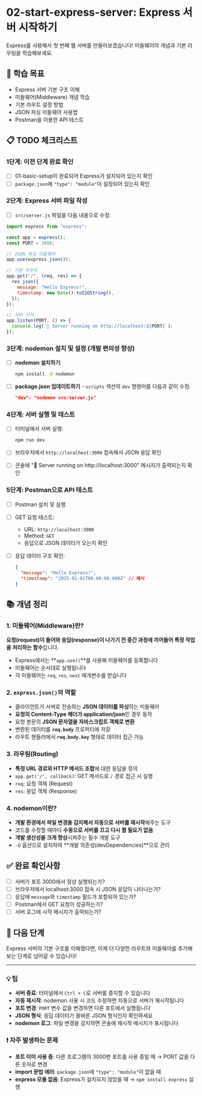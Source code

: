 # 02-start-express-server: Express 서버 시작하기

Express를 사용해서 첫 번째 웹 서버를 만들어보겠습니다! 미들웨어의 개념과 기본 라우팅을 학습해보세요.

## 🎯 학습 목표

- Express 서버 기본 구조 이해
- 미들웨어(Middleware) 개념 학습
- 기본 라우트 설정 방법
- JSON 파싱 미들웨어 사용법
- Postman을 이용한 API 테스트

## 📋 TODO 체크리스트

### 1단계: 이전 단계 완료 확인

- [ ] 01-basic-setup이 완료되어 Express가 설치되어 있는지 확인
- [ ] `package.json`에 `"type": "module"`이 설정되어 있는지 확인

### 2단계: Express 서버 파일 작성

- [ ] `src/server.js` 파일을 다음 내용으로 수정:

```javascript
import express from "express";

const app = express();
const PORT = 3000;

// JSON 파싱 미들웨어
app.use(express.json());

// 기본 라우트
app.get("/", (req, res) => {
  res.json({
    message: "Hello Express!",
    timestamp: new Date().toISOString(),
  });
});

// 서버 시작
app.listen(PORT, () => {
  console.log(`🚀 Server running on http://localhost:${PORT}`);
});
```

### 3단계: nodemon 설치 및 설정 (개발 편의성 향상)

- [ ] **nodemon 설치하기**:
  ```bash
  npm install -D nodemon
  ```

- [ ] **package.json 업데이트하기** - `scripts` 섹션의 `dev` 명령어를 다음과 같이 수정:
  ```json
  "dev": "nodemon src/server.js"
  ```

### 4단계: 서버 실행 및 테스트

- [ ] 터미널에서 서버 실행:

  ```bash
  npm run dev
  ```

- [ ] 브라우저에서 `http://localhost:3000` 접속해서 JSON 응답 확인

- [ ] 콘솔에 "🚀 Server running on http://localhost:3000" 메시지가 출력되는지 확인

### 5단계: Postman으로 API 테스트

- [ ] Postman 설치 및 실행

- [ ] GET 요청 테스트:

  - URL: `http://localhost:3000`
  - Method: `GET`
  - 응답으로 JSON 데이터가 오는지 확인

- [ ] 응답 데이터 구조 확인:
  ```json
  {
    "message": "Hello Express!",
    "timestamp": "2025-01-01T00:00:00.000Z" // 예시
  }
  ```

## 📚 개념 정리

### 1. 미들웨어(Middleware)란?

**요청(request)이 들어와 응답(response)이 나가기 전 중간 과정에 끼어들어 특정 작업을 처리하는 함수**입니다.

- Express에서는 **`app.use()`**를 사용해 미들웨어를 등록합니다
- 미들웨어는 순서대로 실행됩니다
- 각 미들웨어는 `req`, `res`, `next` 매개변수를 받습니다

### 2. `express.json()`의 역할

- 클라이언트가 서버로 전송하는 **JSON 데이터를 파싱**하는 미들웨어
- **요청의 Content-Type 헤더가 application/json**인 경우 동작
- 요청 본문의 **JSON 문자열을 자바스크립트 객체로 변환**
- 변환된 데이터를 **`req.body`** 프로퍼티에 저장
- 라우트 핸들러에서 **`req.body.key`** 형태로 데이터 접근 가능

### 3. 라우팅(Routing)

- **특정 URL 경로와 HTTP 메서드 조합**에 대한 응답을 정의
- `app.get('/', callback)`: GET 메서드로 `/` 경로 접근 시 실행
- `req`: 요청 객체 (Request)
- `res`: 응답 객체 (Response)

### 4. nodemon이란?

- **개발 환경에서 파일 변경을 감지해서 자동으로 서버를 재시작**해주는 도구
- 코드를 수정할 때마다 **수동으로 서버를 끄고 다시 켤 필요가 없음**
- **개발 생산성을 크게 향상**시켜주는 필수 개발 도구
- `-D` 옵션으로 설치하여 **개발 의존성(devDependencies)**으로 관리

## ✅ 완료 확인사항

- [ ] 서버가 포트 3000에서 정상 실행되는가?
- [ ] 브라우저에서 localhost:3000 접속 시 JSON 응답이 나타나는가?
- [ ] 응답에 `message`와 `timestamp` 필드가 포함되어 있는가?
- [ ] Postman에서 GET 요청이 성공하는가?
- [ ] 서버 로그에 시작 메시지가 출력되는가?

## 🚀 다음 단계

Express 서버의 기본 구조를 이해했다면, 이제 더 다양한 라우트와 미들웨어를 추가해보는 단계로 넘어갈 수 있습니다!

---

### 💡 팁

- **서버 종료**: 터미널에서 `Ctrl + C`로 서버를 중지할 수 있습니다
- **자동 재시작**: nodemon 사용 시 코드 수정하면 자동으로 서버가 재시작됩니다
- **포트 변경**: `PORT` 변수 값을 변경하면 다른 포트에서 실행됩니다
- **JSON 형식**: 응답 데이터가 올바른 JSON 형식인지 확인하세요
- **nodemon 로그**: 파일 변경을 감지하면 콘솔에 재시작 메시지가 표시됩니다

### ❗ 자주 발생하는 문제

- **포트 이미 사용 중**: 다른 프로그램이 3000번 포트를 사용 중일 때 → PORT 값을 다른 숫자로 변경
- **import 문법 에러**: `package.json`에 `"type": "module"`이 없을 때
- **express 모듈 없음**: Express가 설치되지 않았을 때 → `npm install express` 실행
